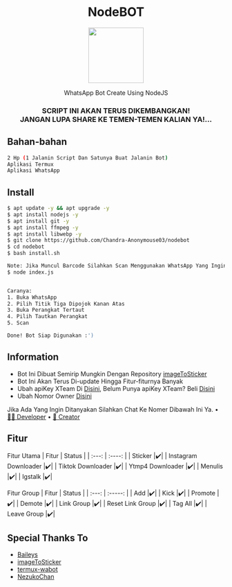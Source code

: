 <h1 align="center">NodeBOT</h1>
<div align="center">
<img src="https://encrypted-tbn0.gstatic.com/images?q=tbn:ANd9GcQVJWHWyJo2texi8bqFoFREe9vHW8AmJIeWEg&usqp=CAU" height="128" width="128"/>
</div>
<p align="center">WhatsApp Bot Create Using NodeJS</p>
<h3 align="center">SCRIPT INI AKAN TERUS DIKEMBANGKAN!<br>JANGAN LUPA SHARE KE TEMEN-TEMEN KALIAN YA!...</h3>

## Bahan-bahan
```bash
2 Hp (1 Jalanin Script Dan Satunya Buat Jalanin Bot)
Aplikasi Termux
Aplikasi WhatsApp
```

## Install
```bash
$ apt update -y && apt upgrade -y
$ apt install nodejs -y
$ apt install git -y
$ apt install ffmpeg -y
$ apt install libwebp -y
$ git clone https://github.com/Chandra-Anonymouse03/nodebot
$ cd nodebot
$ bash install.sh

Note: Jika Muncul Barcode Silahkan Scan Menggunakan WhatsApp Yang Ingin Dijadikan Sebagai Bot, Kalau Tidak Muncul Silahkan Ketik :
$ node index.js


Caranya:
1. Buka WhatsApp
2. Pilih Titik Tiga Dipojok Kanan Atas
3. Buka Perangkat Tertaut
4. Pilih Tautkan Perangkat
5. Scan 

Done! Bot Siap Digunakan :')
```

## Information
- Bot Ini Dibuat Semirip Mungkin Dengan Repository [imageToSticker](https://github.com/YogaSakti/imageToSticker)
- Bot Ini Akan Terus Di-update Hingga Fitur-fiturnya Banyak
- Ubah apiKey XTeam Di [Disini](https://github.com/Chandra-Anonymouse03/nodebot/blob/main/settings.json), Belum Punya apiKey XTeam? Beli [Disini](https://api.xteam.xyz)
- Ubah Nomor Owner [Disini](https://github.com/Chandra-Anonymouse03/nodebot/blob/main/settings.json)

Jika Ada Yang Ingin Ditanyakan Silahkan Chat Ke Nomer Dibawah Ini Ya.
• [✍🏻 Developer](https://wa.me/6285745351659)
• [👤 Creator](https://wa.me/6285282677885)

## Fitur
Fitur Utama
| Fitur | Status |
| :---: | :----: |
| Sticker |✔️|
| Instagram Downloader |✔️|
| Tiktok Downloader |✔️|
| Ytmp4 Downloader |✔️|
| Menulis |✔️|
| Igstalk |✔️|

Fitur Group
| Fitur | Status |
| :---: | :-----: |
| Add |✔️|
| Kick |✔️|
| Promote |✔️|
| Demote |✔️|
| Link Group |✔️|
| Reset Link Group |✔️|
| Tag All |✔️|
| Leave Group |✔️|

## Special Thanks To
- [Baileys](https://github.com/@adiwajshing/baileys)
- [imageToSticker](https://github.com/YogaSakti/imageToSticker)
- [termux-wabot](https://github.com/MhankBarBar/termux-wabot)
- [NezukoChan](https://github.com/NezukoChans28/nodebot)
